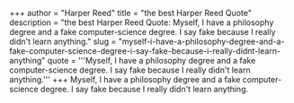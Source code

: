 +++
author = "Harper Reed"
title = "the best Harper Reed Quote"
description = "the best Harper Reed Quote: Myself, I have a philosophy degree and a fake computer-science degree. I say fake because I really didn't learn anything."
slug = "myself-i-have-a-philosophy-degree-and-a-fake-computer-science-degree-i-say-fake-because-i-really-didnt-learn-anything"
quote = '''Myself, I have a philosophy degree and a fake computer-science degree. I say fake because I really didn't learn anything.'''
+++
Myself, I have a philosophy degree and a fake computer-science degree. I say fake because I really didn't learn anything.
